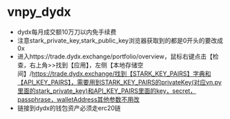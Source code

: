 # vnpy_dydx
* dydx每月成交额10万刀以内免手续费
* 注意stark_private_key,stark_public_key浏览器获取到的都是0开头的要改成0x
* 进入https://trade.dydx.exchange/portfolio/overview，鼠标右键点击【检查，右上角>>找到【应用】，左侧【本地存储空间】/https://trade.dydx.exchange/找到【STARK_KEY_PAIRS】字典和【API_KEY_PAIRS】，需要用到STARK_KEY_PAIRS的privateKey(对应vn.py里面的stark_private_key)和API_KEY_PAIRS里面的key，secret，passphrase，walletAddress其他参数不用改
* 链接到dydx的钱包资产必须走erc20链
